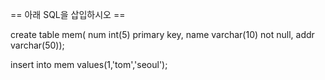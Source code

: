 == 아래 SQL을 삽입하시오 ==

create table mem(
num int(5) primary key,
name varchar(10) not null,
addr varchar(50));

insert into mem values(1,'tom','seoul');